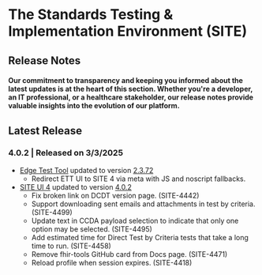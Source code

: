 # The Standards Testing & Implementation Environment (SITE)

## Release Notes

#### Our commitment to transparency and keeping you informed about the latest updates is at the heart of this section. Whether you're a developer, an IT professional, or a healthcare stakeholder, our release notes provide valuable insights into the evolution of our platform.

## Latest Release
### 4.0.2 | Released on 3/3/2025
* [Edge Test Tool](https://github.com/onc-healthit/ett) updated to version [2.3.72](https://github.com/onc-healthit/ett/releases/tag/2.3.72)
	* Redirect ETT UI to SITE 4 via meta with JS and noscript fallbacks.
* [SITE UI 4](https://github.com/onc-healthit/site-ui-4) updated to version [4.0.2](https://github.com/onc-healthit/site-ui-4/releases/tag/4.0.2)
	* Fix broken link on DCDT version page. (SITE-4442)
	* Support downloading sent emails and attachments in test by criteria. (SITE-4499)
	* Update text in CCDA payload selection to indicate that only one option may be selected. (SITE-4495)
	* Add estimated time for Direct Test by Criteria tests that take a long time to run. (SITE-4458)
	* Remove fhir-tools GitHub card from Docs page. (SITE-4471)
  	* Reload profile when session expires. (SITE-4418)
